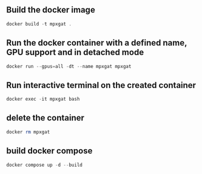 <!-- instructions for build the docker image from the ./docker/Dockerfile dockerfile with GPU and CUDA support and run the container to see the output -->

## Build the docker image

```powershell
docker build -t mpxgat .
```

## Run the docker container with a defined name, GPU support and in detached mode

```powershell
docker run --gpus=all -dt --name mpxgat mpxgat
```

## Run interactive terminal on the created container

```powershell
docker exec -it mpxgat bash
```

## delete the container

```powershell
docker rm mpxgat
```

## build docker compose

```powershell
docker compose up -d --build
```